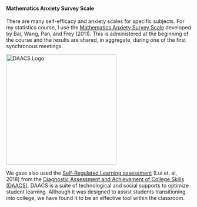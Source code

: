 #### Mathematics Anxiety Survey Scale

There are many self-efficacy and anxiety scales for specific subjects. For my statistics course, I use the [Mathematics Anxiety Survey Scale](https://psycnet.apa.org/record/2009-20155-001) developed by Bai, Wang, Pan, and Frey (2011). This is administered at the beginning of the course and the results are shared, in aggregate, during one of the first synchronous meetings.


<a href='https://daacs.net' target='_new'><img src='DAACS_logo.png' width='300' alt='DAACS Logo' border='0' /></a>

We gave also used the [Self-Regulated Learning assessment](https://daacs.net/blog/2019/04/2019-04-01-futurereview/) (Lui et. al, 2018) from the [Diagnostic Assessment and Achievement of College Skills (DAACS)](https://daacs.net). DAACS is a suite of technological and social supports to optimize student learning. Although it was designed to assist students transitioning into college, we have found it to be an effective tool within the classroom.
